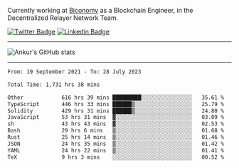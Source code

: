 Currently working at [Biconomy](https://biconomy.io/) as a Blockchain Engineer, in the Decentralized Relayer Network Team.

 [![Twitter Badge](https://img.shields.io/badge/-@ankurdubey521-1ca0f1?style=flat-square&labelColor=1ca0f1&logo=twitter&logoColor=white&link=https://twitter.com/ankurdubey521)](https://twitter.com/ankurdubey521) [![Linkedin Badge](https://img.shields.io/badge/-ankurdubey521-blue?style=flat-square&logo=Linkedin&logoColor=white&link=https://www.linkedin.com/in/ankurdubey521/)](https://www.linkedin.com/in/ankurdubey521/)

<hr/>

![Ankur's GitHub stats](https://github-readme-stats.vercel.app/api?username=ankurdubey521&count_private=true&theme=radical)

<hr/>

<!--START_SECTION:waka-->

```txt
From: 19 September 2021 - To: 28 July 2023

Total Time: 1,731 hrs 38 mins

Other            616 hrs 39 mins █████████░░░░░░░░░░░░░░░░   35.61 %
TypeScript       446 hrs 33 mins ██████▒░░░░░░░░░░░░░░░░░░   25.79 %
Solidity         429 hrs 31 mins ██████▒░░░░░░░░░░░░░░░░░░   24.80 %
JavaScript       53 hrs 31 mins  ▓░░░░░░░░░░░░░░░░░░░░░░░░   03.09 %
sh               43 hrs 43 mins  ▓░░░░░░░░░░░░░░░░░░░░░░░░   02.53 %
Bash             29 hrs 6 mins   ▒░░░░░░░░░░░░░░░░░░░░░░░░   01.68 %
Rust             25 hrs 14 mins  ▒░░░░░░░░░░░░░░░░░░░░░░░░   01.46 %
JSON             24 hrs 35 mins  ▒░░░░░░░░░░░░░░░░░░░░░░░░   01.42 %
YAML             24 hrs 22 mins  ▒░░░░░░░░░░░░░░░░░░░░░░░░   01.41 %
TeX              9 hrs 3 mins    ░░░░░░░░░░░░░░░░░░░░░░░░░   00.52 %
```

<!--END_SECTION:waka-->
